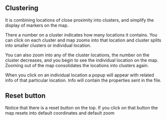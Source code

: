 ## Clustering

It is combining locations of close proximity into clusters, and simplify the display of markers on the map.

There a number on a cluster indicates how many locations it contains. You can click on each cluster and map zooms into that location and cluster splits into smaller clusters or individual location.

You can also zoom into any of the cluster locations, the number on the cluster decreases, and you begin to see the individual location on the map. Zooming out of the map consolidates the locations into clusters again.

When you click on an individual location a popup will appear with related info of that particular location. Info will contain the properties sent in the file.

## Reset button

Notice that there is a reset button on the top. If you click on that button the map resets into default coordinates and default zoom
